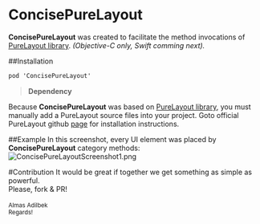 # ConcisePureLayout
**ConcisePureLayout** was created to facilitate the method invocations of [PureLayout library](https://github.com/PureLayout/PureLayout "PureLayout github page"). _(Objective-C only, Swift comming next)._

##Installation
```objective-c
pod 'ConcisePureLayout'
```

>**Dependency**
>
Because **ConcisePureLayout** was based on [PureLayout library](https://github.com/PureLayout/PureLayout "PureLayout github page"), you must manually add a PureLayout source files into your project. Goto official PureLayout github [page](https://github.com/PureLayout/PureLayout "PureLayout github page") for installation instructions.

##Example
In this screenshot, every UI element was placed by **ConcisePureLayout** category methods:
![ConcisePureLayoutScreenshot1.png](https://github.com/mixdesign/ConcisePureLayout/blob/master/ConcisePureLayoutScreenshot1.png)


#Contribution
It would be great if together we get something as simple as powerful.</br>
Please, fork & PR!
</br></br>
<small>Almas Adilbek</br>
Regards!</small>